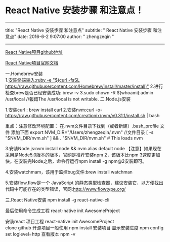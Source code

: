 # React Native 安装步骤 和注意点！
---

title: "React Native 安装步骤 和注意点"
subtitle: " React Native 安装步骤 和注意点"
date: 2016-6-2 9:07:00
author: " zhengzeqin "

---

[React Native项目github地址](https://github.com/facebook/react-native)

[React Native项目官网文档](http://facebook.github.io/react-native/docs/getting-started.html)

一.Homebrew安装  
1.[安装终端输入:ruby -e "$(curl -fsSL https://raw.githubusercontent.com/Homebrew/install/master/install)"](http://brew.sh/)
2.进行检查brew是否已经安装成功: brew -v 
3.sudo chown -R $(whoami):admin /usr/local   //報錯The /usr/local is not writable.
二.Node.js安装

1.安装curl : brew install curl 
2.安装nvm:curl -o- https://raw.githubusercontent.com/creationix/nvm/v0.31.1/install.sh | bash

重点：注意修改环境配置：
在.nvm文件目录下找到（或者新建）.bash_profile 文件  添加下面
export NVM_DIR="/Users/zhengzeqin/.nvm" //文件目录
[ -s "$NVM_DIR/nvm.sh" ] && . "$NVM_DIR/nvm.sh" # This loads nvm

3.安装Node.js:nvm install node && nvm alias default node
【注意】如果现在采用是Node5.0版本的版本，官网是推荐安装npm 2，该版本比npm 3速度更加快。在安装完Node之后，命令行运行npm install  -g npm@2安装即可。

4.安装watchmam，该用于监控bug文件:brew install watchman


5.安装flow,flow是一个 JavaScript 的静态类型检查器，建议安装它，以方便找出代码中可能存在的类型错误，官网:http://www.flowtype.org/

三.React Native安装
npm install -g react-native-cli


最后使用命令生成工程 react-native init AwesomeProject

安装react 项目工程
react-native init AwesomeProject  
clone github 开源项目一般使用 npm install 安装项目
显示安装进度
npm config set loglevel=http
查看版本
npm -v

